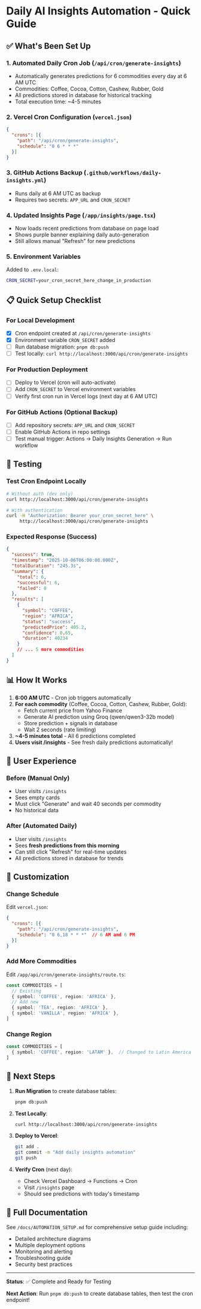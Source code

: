# Daily AI Insights Automation - Quick Guide

## ✅ What's Been Set Up

### 1. **Automated Daily Cron Job** (`/api/cron/generate-insights`)
- Automatically generates predictions for 6 commodities every day at 6 AM UTC
- Commodities: Coffee, Cocoa, Cotton, Cashew, Rubber, Gold
- All predictions stored in database for historical tracking
- Total execution time: ~4-5 minutes

### 2. **Vercel Cron Configuration** (`vercel.json`)
```json
{
  "crons": [{
    "path": "/api/cron/generate-insights",
    "schedule": "0 6 * * *"
  }]
}
```

### 3. **GitHub Actions Backup** (`.github/workflows/daily-insights.yml`)
- Runs daily at 6 AM UTC as backup
- Requires two secrets: `APP_URL` and `CRON_SECRET`

### 4. **Updated Insights Page** (`/app/insights/page.tsx`)
- Now loads recent predictions from database on page load
- Shows purple banner explaining daily auto-generation
- Still allows manual "Refresh" for new predictions

### 5. **Environment Variables**
Added to `.env.local`:
```bash
CRON_SECRET=your_cron_secret_here_change_in_production
```

## 📋 Quick Setup Checklist

### For Local Development
- [x] Cron endpoint created at `/api/cron/generate-insights`
- [x] Environment variable `CRON_SECRET` added
- [ ] Run database migration: `pnpm db:push`
- [ ] Test locally: `curl http://localhost:3000/api/cron/generate-insights`

### For Production Deployment
- [ ] Deploy to Vercel (cron will auto-activate)
- [ ] Add `CRON_SECRET` to Vercel environment variables
- [ ] Verify first cron run in Vercel logs (next day at 6 AM UTC)

### For GitHub Actions (Optional Backup)
- [ ] Add repository secrets: `APP_URL` and `CRON_SECRET`
- [ ] Enable GitHub Actions in repo settings
- [ ] Test manual trigger: Actions → Daily Insights Generation → Run workflow

## 🧪 Testing

### Test Cron Endpoint Locally
```bash
# Without auth (dev only)
curl http://localhost:3000/api/cron/generate-insights

# With authentication
curl -H "Authorization: Bearer your_cron_secret_here" \
     http://localhost:3000/api/cron/generate-insights
```

### Expected Response (Success)
```json
{
  "success": true,
  "timestamp": "2025-10-06T06:00:00.000Z",
  "totalDuration": "245.3s",
  "summary": {
    "total": 6,
    "successful": 6,
    "failed": 0
  },
  "results": [
    {
      "symbol": "COFFEE",
      "region": "AFRICA",
      "status": "success",
      "predictedPrice": 405.2,
      "confidence": 0.65,
      "duration": 40234
    }
    // ... 5 more commodities
  ]
}
```

## 📊 How It Works

1. **6:00 AM UTC** - Cron job triggers automatically
2. **For each commodity** (Coffee, Cocoa, Cotton, Cashew, Rubber, Gold):
   - Fetch current price from Yahoo Finance
   - Generate AI prediction using Groq (qwen/qwen3-32b model)
   - Store prediction + signals in database
   - Wait 2 seconds (rate limiting)
3. **~4-5 minutes total** - All 6 predictions completed
4. **Users visit /insights** - See fresh daily predictions automatically!

## 🎨 User Experience

### Before (Manual Only)
- User visits `/insights`
- Sees empty cards
- Must click "Generate" and wait 40 seconds per commodity
- No historical data

### After (Automated Daily)
- User visits `/insights`
- Sees **fresh predictions from this morning**
- Can still click "Refresh" for real-time updates
- All predictions stored in database for trends

## 🔧 Customization

### Change Schedule
Edit `vercel.json`:
```json
{
  "crons": [{
    "path": "/api/cron/generate-insights",
    "schedule": "0 6,18 * * *"  // 6 AM and 6 PM
  }]
}
```

### Add More Commodities
Edit `/app/api/cron/generate-insights/route.ts`:
```typescript
const COMMODITIES = [
  // Existing
  { symbol: 'COFFEE', region: 'AFRICA' },
  // Add new
  { symbol: 'TEA', region: 'AFRICA' },
  { symbol: 'VANILLA', region: 'AFRICA' },
]
```

### Change Region
```typescript
const COMMODITIES = [
  { symbol: 'COFFEE', region: 'LATAM' },  // Changed to Latin America
]
```

## 🚀 Next Steps

1. **Run Migration** to create database tables:
   ```bash
   pnpm db:push
   ```

2. **Test Locally**:
   ```bash
   curl http://localhost:3000/api/cron/generate-insights
   ```

3. **Deploy to Vercel**:
   ```bash
   git add .
   git commit -m "Add daily insights automation"
   git push
   ```

4. **Verify Cron** (next day):
   - Check Vercel Dashboard → Functions → Cron
   - Visit `/insights` page
   - Should see predictions with today's timestamp

## 📖 Full Documentation

See `/docs/AUTOMATION_SETUP.md` for comprehensive setup guide including:
- Detailed architecture diagrams
- Multiple deployment options
- Monitoring and alerting
- Troubleshooting guide
- Security best practices

---

**Status**: ✅ Complete and Ready for Testing

**Next Action**: Run `pnpm db:push` to create database tables, then test the cron endpoint!

